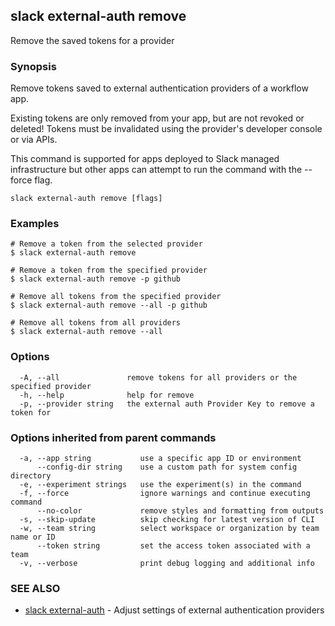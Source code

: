 ## slack external-auth remove

Remove the saved tokens for a provider

### Synopsis

Remove tokens saved to external authentication providers of a workflow app.

Existing tokens are only removed from your app, but are not revoked or deleted!
Tokens must be invalidated using the provider's developer console or via APIs.

This command is supported for apps deployed to Slack managed infrastructure but
other apps can attempt to run the command with the --force flag.

```
slack external-auth remove [flags]
```

### Examples

```
# Remove a token from the selected provider
$ slack external-auth remove

# Remove a token from the specified provider
$ slack external-auth remove -p github

# Remove all tokens from the specified provider
$ slack external-auth remove --all -p github

# Remove all tokens from all providers
$ slack external-auth remove --all
```

### Options

```
  -A, --all               remove tokens for all providers or the specified provider
  -h, --help              help for remove
  -p, --provider string   the external auth Provider Key to remove a token for
```

### Options inherited from parent commands

```
  -a, --app string           use a specific app ID or environment
      --config-dir string    use a custom path for system config directory
  -e, --experiment strings   use the experiment(s) in the command
  -f, --force                ignore warnings and continue executing command
      --no-color             remove styles and formatting from outputs
  -s, --skip-update          skip checking for latest version of CLI
  -w, --team string          select workspace or organization by team name or ID
      --token string         set the access token associated with a team
  -v, --verbose              print debug logging and additional info
```

### SEE ALSO

* [slack external-auth](slack_external-auth)	 - Adjust settings of external authentication providers

